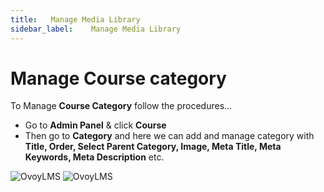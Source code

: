 ```yaml
---
title:   Manage Media Library
sidebar_label:    Manage Media Library
---
```


# Manage Course category
To Manage **Course Category** follow the procedures…


- Go to **Admin Panel** &  click **Course**
- Then go to **Category** and here we can add and manage category with **Title, Order, Select Parent Category, Image, Meta Title, Meta Keywords, Meta Description** etc.

![OvoyLMS](/assets/ovoy/course_categories.png)
![OvoyLMS](/assets/ovoy/create_new_category.png)



